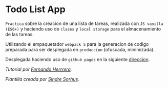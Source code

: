 # Todo List App

`Practica` sobre la creacion de una lista de tareas, realizada con `JS vanilla (ES6+)` y haciendo uso de `clases` y  `local storage` para el almacenamiento de las tareas.

Utilizando el empaquetador `webpack 5` para la generacion de codigo preparada para ser desplegada en `produccion` (ofuscada, minimizada).

Desplegada haciendo uso de `github pages` en la siguiente [direccion](https://mavuriel.github.io/todo-js-practica/).


*Tutorial por [Fernando Herrrera](https://twitter.com/Fernando_Her85).*

*Plantilla creada por [Sindre Sorhus](https://sindresorhus.com/).*

